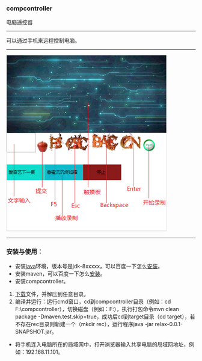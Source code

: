 ### compcontroller
电脑遥控器

---

可以通过手机来远程控制电脑。

---

![操作说明](https://raw.githubusercontent.com/gitadmini/common/master/compcontroller.png)

---

### 安装与使用：
* 安装[java](http://www.oracle.com/technetwork/java/javase/downloads/jdk8-downloads-2133151.html)环境，版本号是jdk-8xxxxx，可以百度一下怎么[安装](https://jingyan.baidu.com/article/0202781175839b1bcc9ce529.html)。
* 安装maven，可以百度一下怎么[安装](https://jingyan.baidu.com/article/6c67b1d646ae842786bb1e7a.html)。
* 安装compcontroller。
 1. [下载](https://github.com/gitadmini/compcontroller/archive/master.zip)文件，并解压到任意目录。
 2. 编译并运行：运行cmd窗口，cd到compcontroller目录（例如：cd F:\compcontroller），切换磁盘（例如：F:），执行打包命令mvn clean package -Dmaven.test.skip=true，成功后cd到target目录（cd target），若不存在rec目录则新建一个（mkdir rec），运行程序java -jar relax-0.0.1-SNAPSHOT.jar。
* 将手机连入电脑所在的局域网中，打开浏览器输入共享电脑的局域网地址，例如：192.168.11.101。

